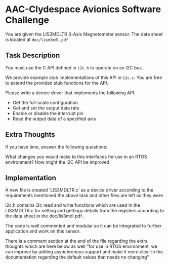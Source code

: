 # AAC-Clydespace Avionics Software Challenge
You are given the LIS3MDLTR 3-Axis Magnetometer sensor. The data sheet is
located at `doc/lism3mdl.pdf`

## Task Description
You must use the C API defined in `i2c.h` to operate on an I2C bus.

We provide example stub implementations of this API in `i2c.c`. You are free to
extend the provided stub functions for the API.

Please write a device driver that implements the following API:
- Get the full-scale configuration
- Get and set the output data rate
- Enable or disable the interrupt pin
- Read the output data of a specified axis

## Extra Thoughts
If you have time, answer the following questions:

What changes you would make to this interfaces for use in an RTOS environment?
How might the I2C API be improved

## Implementation
A new file is created 'LIS3MDLTR.c' as a device driver according to the requirements mentioned the above task 
and other files are left as they were

i2c.h contains i2c read and write functions which are used in the LIS3MDLTR.c for setting and gettings details 
from the registers according to the data sheet in the doc/lis3mdl.pdf . 

The code is well commented and modular so it can be integrated to further application and work on this sensor.

There is a comment section at the end of the file regarding the extra thoughts which are here below as well
"for use in RTOS environment, we can improve by adding asynchronous support and make it more clear in the documentation regarding the 
default values that needs no changing"


